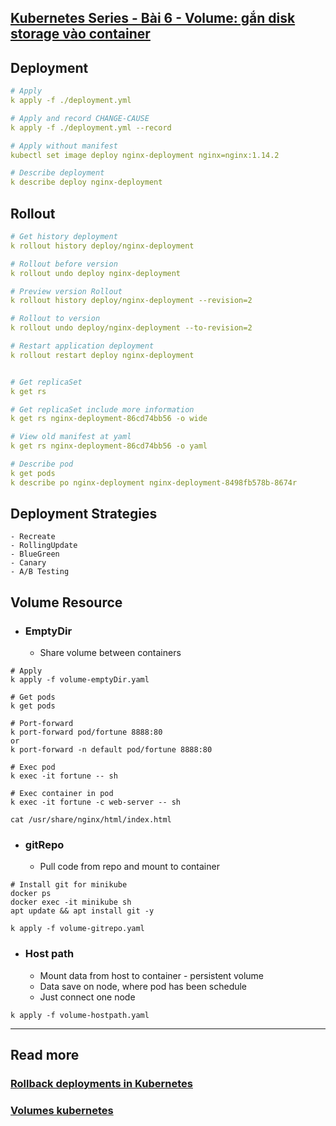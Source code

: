 
## [Kubernetes Series - Bài 6 - Volume: gắn disk storage vào container](https://viblo.asia/p/kubernetes-series-bai-6-volume-gan-disk-storage-vao-container-OeVKB6rrKkW)

## Deployment

```yaml
# Apply
k apply -f ./deployment.yml

# Apply and record CHANGE-CAUSE
k apply -f ./deployment.yml --record

# Apply without manifest
kubectl set image deploy nginx-deployment nginx=nginx:1.14.2

# Describe deployment
k describe deploy nginx-deployment
```

## Rollout

```yaml
# Get history deployment
k rollout history deploy/nginx-deployment

# Rollout before version
k rollout undo deploy nginx-deployment

# Preview version Rollout
k rollout history deploy/nginx-deployment --revision=2

# Rollout to version
k rollout undo deploy/nginx-deployment --to-revision=2

# Restart application deployment
k rollout restart deploy nginx-deployment


# Get replicaSet
k get rs

# Get replicaSet include more information
k get rs nginx-deployment-86cd74bb56 -o wide 

# View old manifest at yaml
k get rs nginx-deployment-86cd74bb56 -o yaml

# Describe pod
k get pods
k describe po nginx-deployment nginx-deployment-8498fb578b-8674r
```


## Deployment Strategies

```
- Recreate
- RollingUpdate
- BlueGreen
- Canary
- A/B Testing
```

## Volume Resource

- ### EmptyDir
  - Share volume between containers

```
# Apply
k apply -f volume-emptyDir.yaml

# Get pods
k get pods

# Port-forward
k port-forward pod/fortune 8888:80
or
k port-forward -n default pod/fortune 8888:80

# Exec pod
k exec -it fortune -- sh

# Exec container in pod
k exec -it fortune -c web-server -- sh

cat /usr/share/nginx/html/index.html
```

- ### gitRepo
  - Pull code from repo and mount to container

```
# Install git for minikube
docker ps
docker exec -it minikube sh
apt update && apt install git -y
```

```
k apply -f volume-gitrepo.yaml
```

- ### Host path
  - Mount data from host to container - persistent volume
  - Data save on node, where pod has been schedule
  - Just connect one node

```
k apply -f volume-hostpath.yaml
```

***

## Read more

### [Rollback deployments in Kubernetes](https://learnk8s.io/kubernetes-rollbacks)

### [Volumes kubernetes](https://kubernetes.io/docs/concepts/storage/volumes/)

